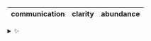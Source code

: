 | communication | clarity | abundance |
| :-----------: | :-----: | :-------: |

<details>
  <summary>✨</summary>
  These words are chosen at random each day. New words will appear here tomorrow morning.
</details>